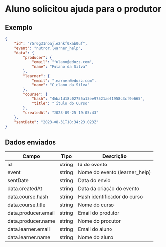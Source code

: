 # Aluno solicitou ajuda para o produtor

## Exemplo

```json
{
    "id": "r5r6g31noajle2nkf0xab0uf",
    "event": "nutror.learner_help",
    "data": {
        "producer": {
            "email": "fulano@eduzz.com",
            "name": "Fulano da Silva"
        },
        "learner": {
            "email": "learner@eduzz.com",
            "name": "Ciclano da Silva"
        },
        "course": {
            "hash": "4bba1d18c02755a13ee97521ae61958c3cf9e665",
            "title": "Título do Curso"
        },
        "createdAt": "2023-09-25 19:05:43"
    },
    "sentDate": "2023-08-31T18:34:23.023Z"
}
```

## Dados enviados

| Campo                    | Tipo   | Descrição                           |
|--------------------------|--------|-------------------------------------|
| id                       | string | Id do evento                        |
| event                    | string | Nome do evento (learner_help)       |
| sentDate                 | string | Data do envio                       |
| data.createdAt           | string | Data da criação do evento           |
| data.course.hash         | string | Hash identificador do curso         |
| data.course.title        | string | Nome do curso                       |
| data.producer.email      | string | Email do produtor                   |
| data.producer.name       | string | Nome do produtor                    |
| data.learner.email       | string | Email do aluno                      |
| data.learner.name        | string | Nome do aluno                       |